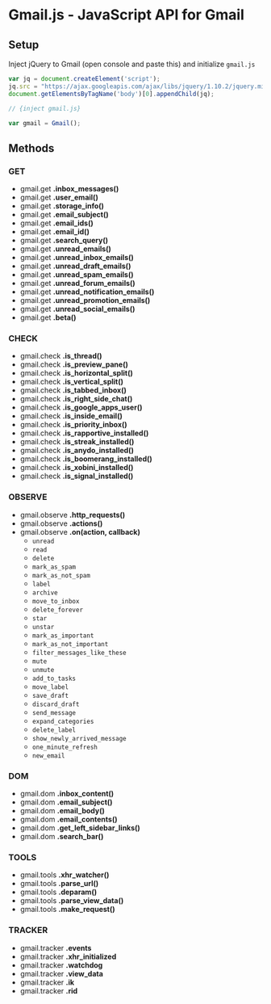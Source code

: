 # Gmail.js - JavaScript API for Gmail


## Setup

Inject jQuery to Gmail (open console and paste this) and initialize `gmail.js`


```js
var jq = document.createElement('script');
jq.src = "https://ajax.googleapis.com/ajax/libs/jquery/1.10.2/jquery.min.js";
document.getElementsByTagName('body')[0].appendChild(jq);

// {inject gmail.js}

var gmail = Gmail();
```


## Methods


### GET


- gmail.get **.inbox_messages()**
- gmail.get **.user_email()**
- gmail.get **.storage_info()**
- gmail.get **.email_subject()**
- gmail.get **.email_ids()**
- gmail.get **.email_id()**
- gmail.get **.search_query()**
- gmail.get **.unread_emails()**
- gmail.get **.unread_inbox_emails()**
- gmail.get **.unread_draft_emails()**
- gmail.get **.unread_spam_emails()**
- gmail.get **.unread_forum_emails()**
- gmail.get **.unread_notification_emails()**
- gmail.get **.unread_promotion_emails()**
- gmail.get **.unread_social_emails()**
- gmail.get **.beta()**



### CHECK


- gmail.check **.is_thread()**
- gmail.check **.is_preview_pane()**
- gmail.check **.is_horizontal_split()**
- gmail.check **.is_vertical_split()**
- gmail.check **.is_tabbed_inbox()**
- gmail.check **.is_right_side_chat()**
- gmail.check **.is_google_apps_user()**
- gmail.check **.is_inside_email()**
- gmail.check **.is_priority_inbox()**
- gmail.check **.is_rapportive_installed()**
- gmail.check **.is_streak_installed()**
- gmail.check **.is_anydo_installed()**
- gmail.check **.is_boomerang_installed()**
- gmail.check **.is_xobini_installed()**
- gmail.check **.is_signal_installed()**


### OBSERVE

- gmail.observe **.http_requests()**
- gmail.observe **.actions()**
- gmail.observe **.on(action, callback)**
  - `unread`
  - `read`
  - `delete`
  - `mark_as_spam`
  - `mark_as_not_spam`
  - `label`
  - `archive`
  - `move_to_inbox`
  - `delete_forever`
  - `star`
  - `unstar`
  - `mark_as_important`
  - `mark_as_not_important`
  - `filter_messages_like_these`
  - `mute`
  - `unmute`
  - `add_to_tasks`
  - `move_label`
  - `save_draft`
  - `discard_draft`
  - `send_message`
  - `expand_categories`
  - `delete_label`
  - `show_newly_arrived_message`
  - `one_minute_refresh`
  - `new_email`


### DOM


- gmail.dom **.inbox_content()**
- gmail.dom **.email_subject()**
- gmail.dom **.email_body()**
- gmail.dom **.email_contents()**
- gmail.dom **.get_left_sidebar_links()**
- gmail.dom **.search_bar()**


### TOOLS

- gmail.tools **.xhr_watcher()**
- gmail.tools **.parse_url()**
- gmail.tools **.deparam()**
- gmail.tools **.parse_view_data()**
- gmail.tools **.make_request()**


### TRACKER

- gmail.tracker **.events**
- gmail.tracker **.xhr_initialized**
- gmail.tracker **.watchdog**
- gmail.tracker **.view_data**
- gmail.tracker **.ik**
- gmail.tracker **.rid**
